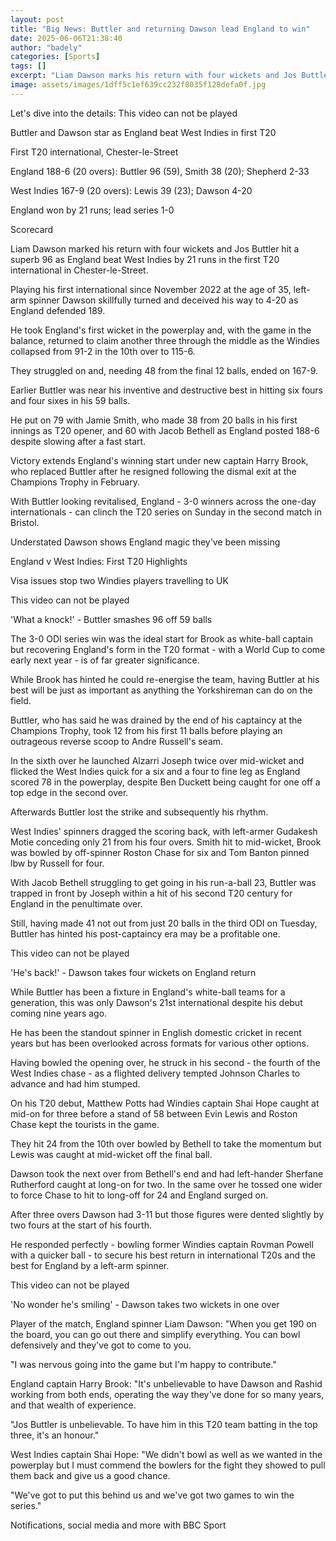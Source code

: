 ```yaml
---
layout: post
title: "Big News: Buttler and returning Dawson lead England to win"
date: 2025-06-06T21:38:40
author: "badely"
categories: [Sports]
tags: []
excerpt: "Liam Dawson marks his return with four wickets and Jos Buttler hits a superb 96 as England beat West Indies by 21 runs in the first T20 international."
image: assets/images/1dff5c1ef639cc232f8035f128defa0f.jpg
---
```


Let's dive into the details: This video can not be played

Buttler and Dawson star as England beat West Indies in first T20

First T20 international, Chester-le-Street

England 188-6 (20 overs): Buttler 96 (59), Smith 38 (20); Shepherd 2-33 

West Indies 167-9 (20 overs): Lewis 39 (23); Dawson 4-20 

England won by 21 runs; lead series 1-0

Scorecard

Liam Dawson marked his return with four wickets and Jos Buttler hit a superb 96 as England beat West Indies by 21 runs in the first T20 international in Chester-le-Street.

Playing his first international since November 2022 at the age of 35, left-arm spinner Dawson skillfully turned and deceived his way to 4-20 as England defended 189.

He took England's first wicket in the powerplay and, with the game in the balance, returned to claim another three through the middle as the Windies collapsed from 91-2 in the 10th over to 115-6.

They struggled on and, needing 48 from the final 12 balls, ended on 167-9.

Earlier Buttler was near his inventive and destructive best in hitting six fours and four sixes in his 59 balls.

He put on 79 with Jamie Smith, who made 38 from 20 balls in his first innings as T20 opener, and 60 with Jacob Bethell as England posted 188-6 despite slowing after a fast start.

Victory extends England's winning start under new captain Harry Brook, who replaced Buttler after he resigned following the dismal exit at the Champions Trophy in February.

With Buttler looking revitalised, England - 3-0 winners across the one-day internationals - can clinch the T20 series on Sunday in the second match in Bristol.

Understated Dawson shows England magic they've been missing

England v West Indies: First T20 Highlights

Visa issues stop two Windies players travelling to UK

This video can not be played

'What a knock!' - Buttler smashes 96 off 59 balls

The 3-0 ODI series win was the ideal start for Brook as white-ball captain but recovering England's form in the T20 format - with a World Cup to come early next year - is of far greater significance.

While Brook has hinted he could re-energise the team, having Buttler at his best will be just as important as anything the Yorkshireman can do on the field.

Buttler, who has said he was drained by the end of his captaincy at the Champions Trophy, took 12 from his first 11 balls before playing an outrageous reverse scoop to Andre Russell's seam.

In the sixth over he launched Alzarri Joseph twice over mid-wicket and flicked the West Indies quick for a six and a four to fine leg as England scored 78 in the powerplay, despite Ben Duckett being caught for one off a top edge in the second over.

Afterwards Buttler lost the strike and subsequently his rhythm.

West Indies' spinners dragged the scoring back, with left-armer Gudakesh Motie conceding only 21 from his four overs. Smith hit to mid-wicket, Brook was bowled by off-spinner Roston Chase for six and Tom Banton pinned lbw by Russell for four.

With Jacob Bethell struggling to get going in his run-a-ball 23, Buttler was trapped in front by Joseph within a hit of his second T20 century for England in the penultimate over.

Still, having made 41 not out from just 20 balls in the third ODI on Tuesday, Buttler has hinted his post-captaincy era may be a profitable one.

This video can not be played

'He's back!' - Dawson takes four wickets on England return

While Buttler has been a fixture in England's white-ball teams for a generation, this was only Dawson's 21st international despite his debut coming nine years ago.

He has been the standout spinner in English domestic cricket in recent years but has been overlooked across formats for various other options.

Having bowled the opening over, he struck in his second - the fourth of the West Indies chase - as a flighted delivery tempted Johnson Charles to advance and had him stumped.

On his T20 debut, Matthew Potts had Windies captain Shai Hope caught at mid-on for three before a stand of 58 between Evin Lewis and Roston Chase kept the tourists in the game.

They hit 24 from the 10th over bowled by Bethell to take the momentum but Lewis was caught at mid-wicket off the final ball.

Dawson took the next over from Bethell's end and had left-hander Sherfane Rutherford caught at long-on for two. In the same over he tossed one wider to force Chase to hit to long-off for 24 and England surged on.

After three overs Dawson had 3-11 but those figures were dented slightly by two fours at the start of his fourth.

He responded perfectly - bowling former Windies captain Rovman Powell with a quicker ball - to secure his best return in international T20s and the best for England by a left-arm spinner.

This video can not be played

'No wonder he's smiling' - Dawson takes two wickets in one over

Player of the match, England spinner Liam Dawson: "When you get 190 on the board, you can go out there and simplify everything. You can bowl defensively and they've got to come to you.

"I was nervous going into the game but I'm happy to contribute."

England captain Harry Brook: "It's unbelievable to have Dawson and Rashid working from both ends, operating the way they've done for so many years, and that wealth of experience.

"Jos Buttler is unbelievable. To have him in this T20 team batting in the top three, it's an honour."

West Indies captain Shai Hope: "We didn't bowl as well as we wanted in the powerplay but I must commend the bowlers for the fight they showed to pull them back and give us a good chance.

"We've got to put this behind us and we've got two games to win the series."

Notifications, social media and more with BBC Sport

